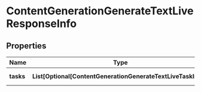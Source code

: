 # ContentGenerationGenerateTextLiveResponseInfo


## Properties

| Name | Type | Description | Notes |
|------------ | ------------- | ------------- | -------------|
**tasks** | **List[Optional[ContentGenerationGenerateTextLiveTaskInfo]]** | array of tasks |[optional]|